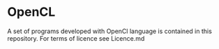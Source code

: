OpenCL
======

A set of programs developed with OpenCl language is contained in this repository.
For terms of licence see Licence.md
